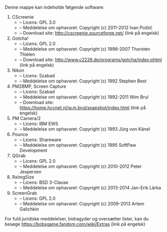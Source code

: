 ﻿Denne mappe kan indeholde følgende software:

1. CScreenie
   - – Licens: GPL 3.0
   - – Meddelelse om ophavsret: Copyright (c) 2011-2012 Ivan Poštić
   - – Download site: http://cscreenie.sourceforge.net/ (link på engelsk)
2. Gotcha!
   - – Licens: GPL 2.0
   - – Meddelelse om ophavsret: Copyright (c) 1998-2007 Thorsten Thielen
   - – Download site: http://www.c2226.de/programs/gotcha/index.phtml (link på engelsk)
3. Nikon
   - – Licens: Szabad
   - – Meddelelse om ophavsret: Copyright (c) 1992 Stephen Best
4. PM2BMP, Screen Capture
   - – Licens: Szabad
   - – Meddelelse om ophavsret: Copyright (c) 1992-2011 Wim Brul
   - – Download site: https://home.hccnet.nl/w.m.brul/snapshot/index.html (link på engelsk)
5. PM Camera/2
   - – Licens: IBM EWS
   - – Meddelelse om ophavsret: Copyright (c) 1993 Jürg von Känel
6. Pounce
   - – Licens: Shareware
   - – Meddelelse om ophavsret: Copyright (c) 1995 SoftPaw Development
7. QGrab
   - – Licens: GPL 2.0
   - – Meddelelse om ophavsret: Copyright (c) 2010-2012 Peter Jespersen
8. RxImgSize
   - – Licens: BSD 3-Clause
   - – Meddelelse om ophavsret: Copyright (c) 2013-2014 Jan-Erik Lärka
9. ScreenGrab
   - – Licens: GPL 2.0
   - – Meddelelse om ophavsret: Copyright (c) 2009-2013 Artem Galichkin

For fuld juridiske meddelelser, bidragyder og oversætter lister, kan du besøge https://bobsgame.fandom.com/wiki/Extras (link på engelsk)
